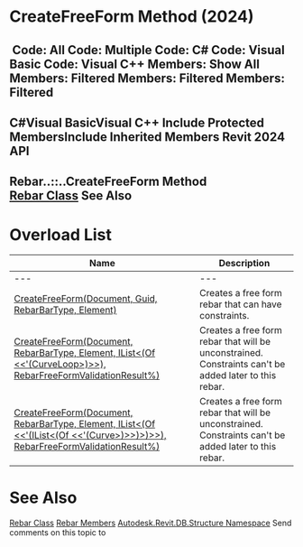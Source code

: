 # CreateFreeForm Method (2024)

﻿
 Code: All Code: Multiple Code: C# Code: Visual Basic Code: Visual C++  Members: Show All Members: Filtered Members: Filtered Members: Filtered   
---  
C#Visual BasicVisual C++
Include Protected MembersInclude Inherited Members
Revit 2024 API  
---  
Rebar..::..CreateFreeForm Method   
[Rebar Class](70fd7426-f4a4-591c-8c06-3c18dda45e7d.md "Rebar Class") See Also  
---  
# Overload List
| Name | Description |
| --- | --- |
| --- | --- | --- |
| [CreateFreeForm(Document, Guid, RebarBarType, Element)](0528ba3a-2893-cc05-0ee6-67fa3eb087e2.md "CreateFreeForm Method \(Document, Guid, RebarBarType, Element\)") | Creates a free form rebar that can have constraints. |
| [CreateFreeForm(Document, RebarBarType, Element, IList<(Of <<'(CurveLoop>)>>), RebarFreeFormValidationResult%)](38767c5e-0196-3359-69db-19d728873b19.md "CreateFreeForm Method \(Document, RebarBarType, Element, IList\(CurveLoop\), RebarFreeFormValidationResult\)") | Creates a free form rebar that will be unconstrained. Constraints can't be added later to this rebar. |
| [CreateFreeForm(Document, RebarBarType, Element, IList<(Of <<'(IList<(Of <<'(Curve>)>>)>)>>), RebarFreeFormValidationResult%)](e412ef5a-baa0-64e3-858e-65f79316850a.md "CreateFreeForm Method \(Document, RebarBarType, Element, IList\(IList\(Curve\)\), RebarFreeFormValidationResult\)") | Creates a free form rebar that will be unconstrained. Constraints can't be added later to this rebar. |

# See Also
[Rebar Class](70fd7426-f4a4-591c-8c06-3c18dda45e7d.md "Rebar Class")
[Rebar Members](8d51f38e-c03c-3ca7-da4c-7f4cb0ed77f4.md "Rebar Members")
[Autodesk.Revit.DB.Structure Namespace](d586b341-f687-9d90-e96d-255806b7d4fc.md "Autodesk.Revit.DB.Structure Namespace")
Send comments on this topic to 